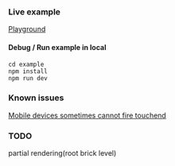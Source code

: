 ### Live example

[Playground](https://greensnot.github.io/Froggy/example/dist/)

#### Debug / Run example in local
```
cd example
npm install
npm run dev
```

### Known issues
[Mobile devices sometimes cannot fire touchend](https://bugs.chromium.org/p/chromium/issues/detail?id=464579)

### TODO
partial rendering(root brick level)